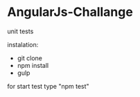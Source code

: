 # AngularJs-Challange
unit tests

instalation:
- git clone
- npm install
- gulp

for start test type "npm test"
